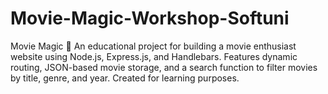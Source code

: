 # Movie-Magic-Workshop-Softuni
Movie Magic 🎥 An educational project for building a movie enthusiast website using Node.js, Express.js, and Handlebars. Features dynamic routing, JSON-based movie storage, and a search function to filter movies by title, genre, and year. Created for learning purposes.
